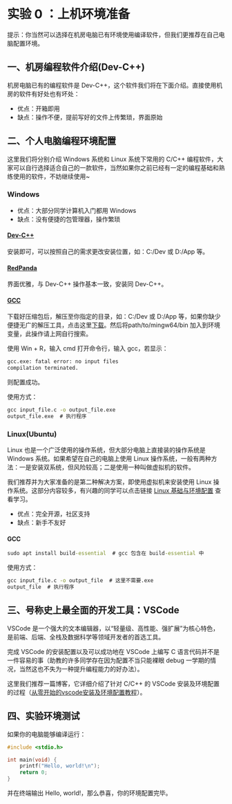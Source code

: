 # **实验 0 ：上机环境准备**



提示：你当然可以选择在机房电脑已有环境使用编译软件，但我们更推荐在自己电脑配置环境。



## **一、机房编程软件介绍(Dev-C++)**

机房电脑已有的编程软件是 Dev-C++，这个软件我们将在下面介绍。直接使用机房的软件有好处也有坏处：

- 优点：开箱即用
- 缺点：操作不便，提前写好的文件上传繁琐，界面原始

## **二、个人电脑编程环境配置**

这里我们将分别介绍 Windows 系统和 Linux 系统下常用的 C/C++ 编程软件，大家可以自行选择适合自己的一款软件，当然如果你之前已经有一定的编程基础和熟练使用的软件，不妨继续使用~

### **Windows**

- 优点：大部分同学计算机入门都用 Windows
- 缺点：没有便捷的包管理器，操作繁琐

#### [Dev-C++](./assets/devcpp-5.1.1.0_64bit_setup.exe)

安装即可，可以按照自己的需求更改安装位置，如：C:/Dev 或 D:/App 等。



#### [RedPanda](./assets/RedPanda.C++.3.2.win64.MinGW64_11.4.Setup.exe)

界面优雅，与 Dev-C++ 操作基本一致，安装同 Dev-C++。



#### [GCC](./assets/x86_64-15.2.0-release-mcf-seh-ucrt-rt_v13-rev0.7z)

下载好压缩包后，解压至你指定的目录，如：C:/Dev 或 D:/App 等，如果你缺少便捷无广的解压工具，点击这里[下载](./assets/7z2409-x64.exe)。然后将path/to/mingw64/bin 加入到环境变量，此操作请上网自行搜索。

使用 Win + R，输入 cmd 打开命令行，输入 gcc，若显示：

```cmd
gcc.exe: fatal error: no input files
compilation terminated.
```

则配置成功。



使用方式：

```cmd
gcc input_file.c -o output_file.exe
output_file.exe  # 执行程序
```



### **Linux(Ubuntu)**

Linux 也是一个广泛使用的操作系统，但大部分电脑上直接装的操作系统是 Windows 系统。如果希望在自己的电脑上使用 Linux 操作系统，一般有两种方法：一是安装双系统，但风险较高；二是使用一种叫做虚拟机的软件。



我们推荐并为大家准备的是第二种解决方案，即使用虚拟机来安装使用 Linux 操作系统。这部分内容较多，有兴趣的同学可以点击链接 [Linux 基础与环境配置](./assets/Linux基础与环境配置.pdf) 查看学习。

- 优点：完全开源，社区支持
- 缺点：新手不友好

#### GCC

```cmd
sudo apt install build-essential  # gcc 包含在 build-essential 中
```



使用方式：

```cmd
gcc input_file.c -o output_file  # 这里不需要.exe
output_file  # 执行程序
```



## **三、号称史上最全面的开发工具：VSCode**

VSCode 是一个强大的文本编辑器，以“轻量级、高性能、强扩展”为核心特色，是前端、后端、全栈及数据科学等领域开发者的首选工具。



完成 VSCode 的安装配置以及可以成功地在 VSCode 上编写 C 语言代码并不是一件容易的事（助教的许多同学存在因为配置不当只能裸眼 debug 一学期的情况，当然这也不失为一种提升编程能力的好办法）。



这里我们推荐一篇博客，它详细介绍了针对 C/C++ 的 VSCode 安装及环境配置的过程（[从零开始的vscode安装及环境配置教程](https://www.cnblogs.com/lidabo/p/18347048)）。



## **四、实验环境测试**

如果你的电脑能够编译运行：

```c
#include <stdio.h>

int main(void) {
	printf("Hello, world!\n");
	return 0;
}
```

并在终端输出 Hello, world!，那么恭喜，你的环境配置完毕。
